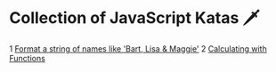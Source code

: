 # Collection of JavaScript Katas 🗡 
1 [Format a string of names like 'Bart, Lisa & Maggie'](scripts/kata1.js) 
2 [Calculating with Functions](scripts/kata2.js) 
